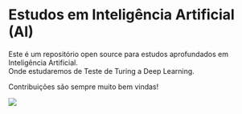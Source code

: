 # Estudos em Inteligência Artificial (AI)

Este é um repositório open source para estudos aprofundados em Inteligência Artificial.<br>
Onde estudaremos de Teste de Turing a Deep Learning.

Contribuições são sempre muito bem vindas!

![](https://static1.preparadopravaler.com.br/articles/6/17/25/6/@/92161-inteligencia-artificial-desenvolvida-por-660x0-2.gif)

